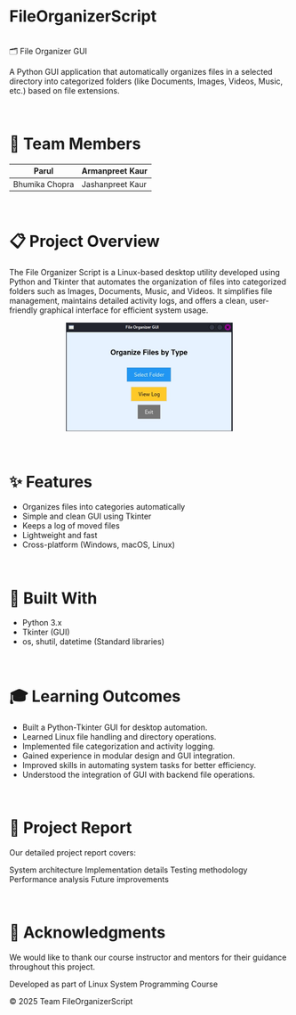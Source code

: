 # FileOrganizerScript
<br>
 🗂️ File Organizer GUI

A Python GUI application that automatically organizes files in a selected directory into categorized folders (like Documents, Images, Videos, Music, etc.) based on file extensions.

<br>

# 👥 Team Members  

| Parul  | Armanpreet Kaur |
| ------------- | ------------- |
| Bhumika Chopra  | Jashanpreet Kaur  |

<br>

# 📋 Project Overview

The File Organizer Script is a Linux-based desktop utility developed using Python and Tkinter that automates the organization of files into categorized folders such as Images, Documents, Music, and Videos. It simplifies file management, maintains detailed activity logs, and offers a clean, user-friendly graphical interface for efficient system usage.
<p align="center">
  <img src="FileOrganizerGUI/TestFolder/img2.jpg" alt="Description" width="300"/>
</p>
<br>
  
# ✨ Features

- Organizes files into categories automatically
- Simple and clean GUI using Tkinter
- Keeps a log of moved files
- Lightweight and fast
- Cross-platform (Windows, macOS, Linux)

<br>

# 🔧 Built With

- Python 3.x
- Tkinter (GUI)
- os, shutil, datetime (Standard libraries)

<br>

# 🎓 Learning Outcomes

- Built a Python-Tkinter GUI for desktop automation.
- Learned Linux file handling and directory operations.
- Implemented file categorization and activity logging.
- Gained experience in modular design and GUI integration.
- Improved skills in automating system tasks for better efficiency.
- Understood the integration of GUI with backend file operations.


<br>

# 📝 Project Report
Our detailed project report covers:

System architecture
Implementation details
Testing methodology
Performance analysis
Future improvements

<br>

# 🤝 Acknowledgments
We would like to thank our course instructor and mentors for their guidance throughout this project.

Developed as part of Linux System Programming Course

© 2025 Team FileOrganizerScript
























